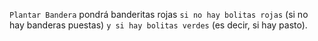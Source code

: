 `Plantar Bandera` pondrá banderitas rojas `si no hay bolitas rojas` (si no hay banderas puestas) `y si hay bolitas verdes` (es decir, si hay pasto). 